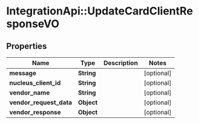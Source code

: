 # IntegrationApi::UpdateCardClientResponseVO

## Properties
Name | Type | Description | Notes
------------ | ------------- | ------------- | -------------
**message** | **String** |  | [optional] 
**nucleus_client_id** | **String** |  | [optional] 
**vendor_name** | **String** |  | [optional] 
**vendor_request_data** | **Object** |  | [optional] 
**vendor_response** | **Object** |  | [optional] 


